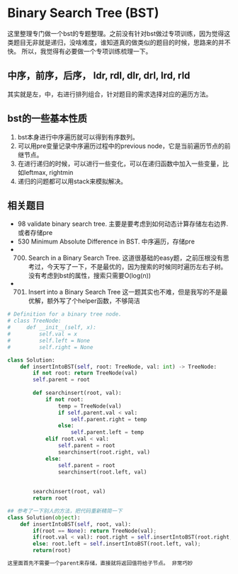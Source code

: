 # Binary Search Tree (BST)
这里整理专门做一个bst的专题整理。之前没有针对bst做过专项训练，因为觉得这类题目无非就是递归，没啥难度，谁知道真的做类似的题目的时候，思路来的并不快。
所以，我觉得有必要做一个专项训练梳理一下。

## 中序，前序，后序， ldr, rdl, dlr, drl, lrd, rld
其实就是左，中，右进行排列组合，针对题目的需求选择对应的遍历方法。

## bst的一些基本性质
1. bst本身进行中序遍历就可以得到有序数列。
2. 可以用pre变量记录中序遍历过程中的previous node，它是当前遍历节点的前继节点。
3. 在进行递归的时候，可以进行一些变化，可以在递归函数中加入一些变量，比如leftmax, rightmin
4. 递归的问题都可以用stack来模拟解决。

## 相关题目
- 98 validate binary search tree. 主要是要考虑到如何动态计算存储左右边界. 或者存储pre
- 530 Minimum Absolute Difference in BST. 中序遍历，存储pre
- 700. Search in a Binary Search Tree. 
	这道很基础的easy题，之前压根没有思考过，今天写了一下，不是最优的，因为搜索的时候同时遍历左右子树。没有考虑到bst的属性，搜索只需要O(log(n))
- 701. Insert into a Binary Search Tree
	这一题其实也不难，但是我写的不是最优解，额外写了个helper函数，不够简洁
```python
# Definition for a binary tree node.
# class TreeNode:
#     def __init__(self, x):
#         self.val = x
#         self.left = None
#         self.right = None

class Solution:
    def insertIntoBST(self, root: TreeNode, val: int) -> TreeNode:
        if not root: return TreeNode(val)
        self.parent = root
        
        def searchinsert(root, val):
            if not root: 
                temp = TreeNode(val)
                if self.parent.val < val:
                    self.parent.right = temp
                else:
                    self.parent.left = temp
            elif root.val < val:
                self.parent = root
                searchinsert(root.right, val)
            else:
                self.parent = root
                searchinsert(root.left, val)
            
        
        searchinsert(root, val)
        return root
```

```python
## 参考了一下别人的方法，把代码重新精简一下
class Solution(object):
    def insertIntoBST(self, root, val):
        if(root == None): return TreeNode(val);
        if(root.val < val): root.right = self.insertIntoBST(root.right, val);
        else: root.left = self.insertIntoBST(root.left, val);
        return(root)

这里面首先不需要一个parent来存储，直接就将返回值符给子节点。 非常巧妙

```

